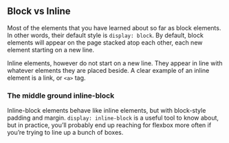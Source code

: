 ## Block vs Inline

Most of the elements that you have learned about so far as block elements. In other words, their default style is `display: block`. By default, block elements will appear on the page stacked atop each other, each new element starting on a new line.

Inline elements, however do not start on a new line. They appear in line with whatever elements they are placed beside. A clear example of an inline element is a link, or `<a>` tag.

### The middle ground inline-block

Inline-block elements behave like inline elements, but with block-style padding and margin. `display: inline-block` is a useful tool to know about, but in practice, you’ll probably end up reaching for flexbox more often if you’re trying to line up a bunch of boxes.

